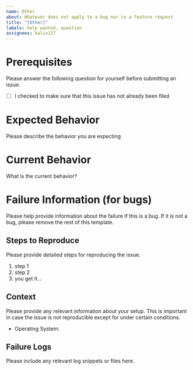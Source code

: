 ```yaml
---
name: Other
about: Whatever does not apply to a bug nor to a feature request
title: "[Other]"
labels: help wanted, question
assignees: kalix127
---
```


# Prerequisites

Please answer the following question for yourself before submitting an issue.

- [ ] I checked to make sure that this issue has not already been filed

# Expected Behavior

Please describe the behavior you are expecting

# Current Behavior

What is the current behavior?

# Failure Information (for bugs)

Please help provide information about the failure if this is a bug. If it is not a bug, please remove the rest of this template.

## Steps to Reproduce

Please provide detailed steps for reproducing the issue.

1. step 1
2. step 2
3. you get it...

## Context

Please provide any relevant information about your setup. This is important in case the issue is not reproducible except for under certain conditions.

- Operating System:

## Failure Logs

Please include any relevant log snippets or files here.
